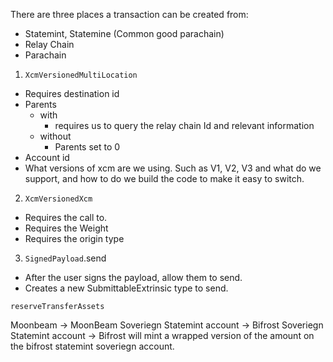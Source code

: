 There are three places a transaction can be created from:

- Statemint, Statemine (Common good parachain)
- Relay Chain
- Parachain

1. `XcmVersionedMultiLocation`
- Requires destination id
- Parents
    - with
        - requires us to query the relay chain Id and relevant information 
    - without
        - Parents set to 0
- Account id
- What versions of xcm are we using. Such as V1, V2, V3 and what do we support, and how to do we build the code to make it easy to switch.

2. `XcmVersionedXcm`
- Requires the call to.
- Requires the Weight
- Requires the origin type

3. `SignedPayload`.send
- After the user signs the payload, allow them to send. 
- Creates a new SubmittableExtrinsic type to send. 


`reserveTransferAssets`

Moonbeam -> MoonBeam Soveriegn Statemint account -> Bifrost Soveriegn Statemint account -> Bifrost will mint a wrapped version of the amount on the bifrost statemint soveriegn account. 


